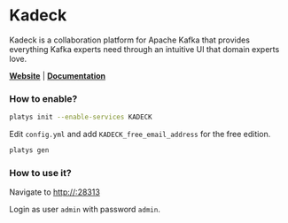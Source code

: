 # Kadeck

Kadeck is a collaboration platform for Apache Kafka that provides everything Kafka experts need through an intuitive UI that domain experts love. 

**[Website](https://www.kadeck.com)** | **[Documentation](https://help.xeotek.com/portal/en/kb/xeotek)**

### How to enable?

```bash
platys init --enable-services KADECK
```

Edit `config.yml` and add `KADECK_free_email_address` for the free edition. 

```bash
platys gen
```

### How to use it?

Navigate to <http://:28313>

Login as user `admin` with password `admin`. 


